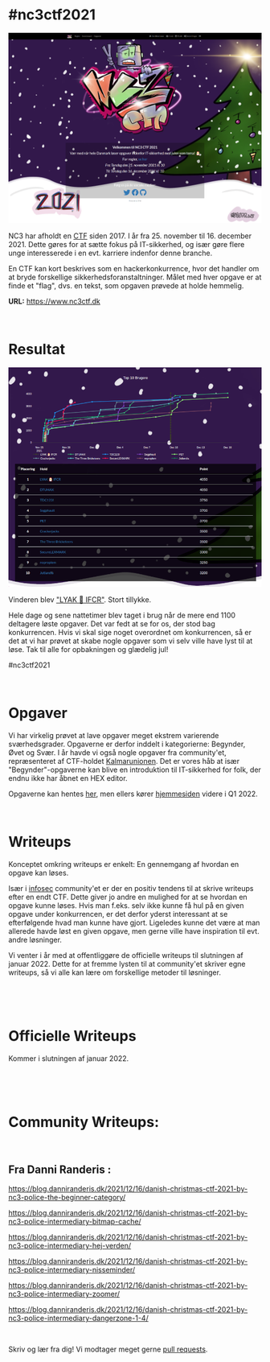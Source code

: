 # #nc3ctf2021

![](billeder/nc3ctf2021_forside.png)


NC3 har afholdt en [CTF](https://en.wikipedia.org/wiki/Capture_the_flag) siden 2017. I år fra 25. november til 16. december 2021. Dette gøres for at sætte fokus på IT-sikkerhed, og især gøre flere unge interesserede i en evt. karriere indenfor denne branche.

En CTF kan kort beskrives som en hackerkonkurrence, hvor det handler om at bryde forskellige sikkerhedsforanstaltninger. Målet med hver opgave er at finde et "flag", dvs. en tekst, som opgaven prøvede at holde hemmelig.


**URL:** https://www.nc3ctf.dk

&nbsp;
&nbsp;
&nbsp;

# Resultat

![](billeder/nc3ctf2021_scoreboard_final.png)

Vinderen blev ["LYAK 🎅 IFCR"](https://github.com/ly4k). Stort tillykke.

Hele dage og sene nattetimer blev taget i brug når de mere end 1100 deltagere løste opgaver. Det var fedt at se for os, der stod bag konkurrencen. Hvis vi skal sige noget overordnet om konkurrencen, så er det at vi har prøvet at skabe nogle opgaver som vi selv ville have lyst til at løse. Tak til alle for opbakningen og glædelig jul!

#nc3ctf2021

&nbsp;
&nbsp;
&nbsp;
&nbsp;


# Opgaver

Vi har virkelig prøvet at lave opgaver meget ekstrem varierende sværhedsgrader. Opgaverne er derfor inddelt i kategorierne: Begynder, Øvet og Svær. I år havde vi også nogle opgaver fra community'et, repræsenteret af CTF-holdet [Kalmarunionen](https://www.kalmarunionen.dk/). Det er vores håb at især "Begynder"-opgaverne kan blive en introduktion til IT-sikkerhed for folk, der endnu ikke har åbnet en HEX editor.

Opgaverne kan hentes [her](opgaver), men ellers kører [hjemmesiden](https://www.nc3ctf.dk) videre i Q1 2022.

&nbsp;
&nbsp;


# Writeups

Konceptet omkring writeups er enkelt: En gennemgang af hvordan en opgave kan løses.

Især i [infosec](https://en.wikipedia.org/wiki/Information_security) community'et er der en positiv tendens til at skrive writeups efter en endt CTF. Dette giver jo andre en mulighed for at se hvordan en opgave kunne løses. Hvis man f.eks. selv ikke kunne få hul på en given opgave under konkurrencen, er det derfor yderst interessant at se efterfølgende hvad man kunne have gjort. Ligeledes kunne det være at man allerede havde løst en given opgave, men gerne ville have inspiration til evt. andre løsninger.

Vi venter i år med at offentliggøre de officielle writeups til slutningen af januar 2022. Dette for at fremme lysten til at community'et skriver egne writeups, så vi alle kan lære om forskellige metoder til løsninger.

&nbsp;

&nbsp;


# Officielle Writeups

Kommer i slutningen af januar 2022.




&nbsp;

&nbsp;

# Community Writeups:

&nbsp;

## Fra Danni Randeris :

https://blog.danniranderis.dk/2021/12/16/danish-christmas-ctf-2021-by-nc3-police-the-beginner-category/

https://blog.danniranderis.dk/2021/12/16/danish-christmas-ctf-2021-by-nc3-police-intermediary-bitmap-cache/

https://blog.danniranderis.dk/2021/12/16/danish-christmas-ctf-2021-by-nc3-police-intermediary-hej-verden/

https://blog.danniranderis.dk/2021/12/16/danish-christmas-ctf-2021-by-nc3-police-intermediary-nisseminder/

https://blog.danniranderis.dk/2021/12/16/danish-christmas-ctf-2021-by-nc3-police-intermediary-zoomer/

https://blog.danniranderis.dk/2021/12/16/danish-christmas-ctf-2021-by-nc3-police-intermediary-dangerzone-1-4/

&nbsp;

Skriv og lær fra dig! Vi modtager meget gerne [pull requests](https://docs.github.com/en/free-pro-team@latest/github/collaborating-with-issues-and-pull-requests/about-pull-requests).
 
